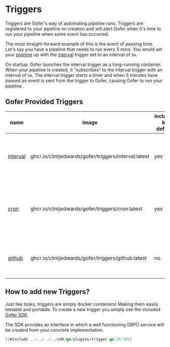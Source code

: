 # Triggers

Triggers are Gofer's way of automating pipeline runs. Triggers are registered to your pipeline on creation and will alert Gofer when it's time to run your pipeline when some event has occurred.

The most straight-forward example of this is the event of passing time. Let's say you have a pipeline that needs to run every 5 mins. You would set your [pipeline](../pipeline_configuration/README.md) up with the [interval](../triggers/interval.md) trigger set to an interval of `5m`.

On startup, Gofer launches the interval trigger as a long-running container. When your pipeline is created, it "subscribes" to the interval trigger with an interval of `5m`. The interval trigger starts a timer and when 5 minutes have passed an event is sent from the trigger to Gofer, causing Gofer to run your pipeline.

## Gofer Provided Triggers

| name                                | image                                                | included by default | description                                                                                         |
| ----------------------------------- | ---------------------------------------------------- | ------------------- | --------------------------------------------------------------------------------------------------- |
| [interval](../triggers/interval.md) | ghcr.io/clintjedwards/gofer/triggers/interval:latest | yes                 | Interval triggers an event after a predetermined amount of time has passed.                         |
| [cron](../triggers/cron.md)         | ghcr.io/clintjedwards/gofer/triggers/cron:latest     | yes                 | Cron is used for longer termed intervals. For instance, running a pipeline every year on Christmas. |
| [github](../triggers/github.md)     | ghcr.io/clintjedwards/gofer/triggers/github:latest   | no                  | Allow your pipelines to run based on branch, tag, or release activity.                              |

## How to add new Triggers?

Just like tasks, triggers are simply docker containers! Making them easily testable and portable. To create a new trigger you simply use the included [Gofer SDK](https://pkg.go.dev/github.com/clintjedwards/gofer/sdk).

The SDK provides an interface in which a well functioning GRPC service will be created from your concrete implementation.

```go
{{#include ../../../../sdk/go/plugins/trigger.go:29:59}}
```
